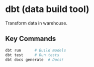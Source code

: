 # dbt (data build tool)

Transform data in warehouse.

## Key Commands
```bash
dbt run      # Build models
dbt test     # Run tests
dbt docs generate  # Docs!
